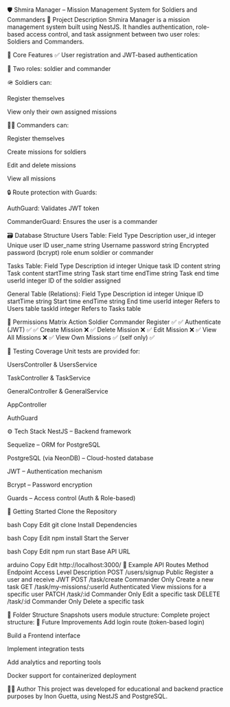 🛡️ Shmira Manager – Mission Management System for Soldiers and Commanders
📘 Project Description
Shmira Manager is a mission management system built using NestJS.
It handles authentication, role-based access control, and task assignment between two user roles: Soldiers and Commanders.

🚀 Core Features
✅ User registration and JWT-based authentication

👤 Two roles: soldier and commander

🪖 Soldiers can:

Register themselves

View only their own assigned missions

🧑‍✈️ Commanders can:

Register themselves

Create missions for soldiers

Edit and delete missions

View all missions

🔒 Route protection with Guards:

AuthGuard: Validates JWT token

CommanderGuard: Ensures the user is a commander

🗃️ Database Structure
Users Table:
Field	Type	Description
user_id	integer	Unique user ID
user_name	string	Username
password	string	Encrypted password (bcrypt)
role	enum	soldier or commander

Tasks Table:
Field	Type	Description
id	integer	Unique task ID
content	string	Task content
startTime	string	Task start time
endTime	string	Task end time
userId	integer	ID of the soldier assigned

General Table (Relations):
Field	Type	Description
id	integer	Unique ID
startTime	string	Start time
endTime	string	End time
userId	integer	Refers to Users table
taskId	integer	Refers to Tasks table

🔐 Permissions Matrix
Action	Soldier	Commander
Register	✅	✅
Authenticate (JWT)	✅	✅
Create Mission	❌	✅
Delete Mission	❌	✅
Edit Mission	❌	✅
View All Missions	❌	✅
View Own Missions	✅ (self only)	✅

🧪 Testing Coverage
Unit tests are provided for:

UsersController & UsersService

TaskController & TaskService

GeneralController & GeneralService

AppController

AuthGuard

⚙️ Tech Stack
NestJS – Backend framework

Sequelize – ORM for PostgreSQL

PostgreSQL (via NeonDB) – Cloud-hosted database

JWT – Authentication mechanism

Bcrypt – Password encryption

Guards – Access control (Auth & Role-based)

🧾 Getting Started
Clone the Repository

bash
Copy
Edit
git clone <repo-url>
Install Dependencies

bash
Copy
Edit
npm install
Start the Server

bash
Copy
Edit
npm run start
Base API URL

arduino
Copy
Edit
http://localhost:3000/
📂 Example API Routes
Method	Endpoint	Access Level	Description
POST	/users/signup	Public	Register a user and receive JWT
POST	/task/create	Commander Only	Create a new task
GET	/task/my-missions/:userId	Authenticated	View missions for a specific user
PATCH	/task/:id	Commander Only	Edit a specific task
DELETE	/task/:id	Commander Only	Delete a specific task

📁 Folder Structure Snapshots
users module structure:
Complete project structure:
🔮 Future Improvements
Add login route (token-based login)

Build a Frontend interface

Implement integration tests

Add analytics and reporting tools

Docker support for containerized deployment

👨‍💻 Author
This project was developed for educational and backend practice purposes by Inon Guetta, using NestJS and PostgreSQL.
